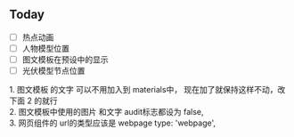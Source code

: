 ## Today

- [ ] 热点动画
- [ ] 人物模型位置
- [ ] 图文模板在预设中的显示
- [ ] 光伏模型节点位置

1. 图文模板 的文字 可以不用加入到 materials中， 现在加了就保持这样不动，改下面 2 的就行  
2. 图文模板中使用的图片 和文字 audit标志都设为 false,   
3. 网页组件的 url的类型应该是 webpage type: 'webpage',